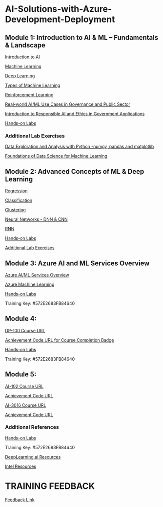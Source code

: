 # AI-Solutions-with-Azure-Development-Deployment

## Module 1: Introduction to AI & ML – Fundamentals & Landscape

[Introduction to AI](https://learn.microsoft.com/en-us/training/modules/get-started-ai-fundamentals/1-introduction)

[Machine Learning](https://learn.microsoft.com/en-us/training/modules/fundamentals-machine-learning/2-what-is-machine-learning)

[Deep Learning](https://learn.microsoft.com/en-us/training/modules/fundamentals-machine-learning/8-deep-learning)

[Types of Machine Learning](https://learn.microsoft.com/en-us/training/modules/fundamentals-machine-learning/3-types-of-machine-learning)

[Reinforcement Learning](https://www.ibm.com/think/topics/reinforcement-learning#:~:text=Reinforcement%20learning%20(RL)%20is%20a,instruction%20by%20a%20human%20user.)

[Real-world AI/ML Use Cases in Governance and Public Sector](https://www.elastic.co/blog/ai-government)

[Introduction to Responsible AI and Ethics in Government Applications](https://www.elastic.co/blog/ai-government)

[Hands-on Labs](https://drive.google.com/drive/folders/1a99kh4J-w4ccle_MfWQu7nQk384L5ttu?usp=sharing)


### Additional Lab Exercises

[Data Exploration and Analysis with Python -numpy, pandas and matplotlib](https://learn.microsoft.com/en-us/training/modules/explore-analyze-data-with-python/)

[Foundations of Data Science for Machine Learning](https://learn.microsoft.com/en-us/training/paths/machine-learning-foundations-using-data-science/)


## Module 2: Advanced Concepts of ML & Deep Learning



[Regression](https://learn.microsoft.com/en-us/training/modules/understand-regression-machine-learning/)

[Classification](https://learn.microsoft.com/en-us/training/modules/understand-classification-machine-learning/)

[Clustering](https://learn.microsoft.com/en-us/training/modules/train-evaluate-cluster-models/)

[Neural Networks - DNN & CNN](https://learn.microsoft.com/en-us/training/modules/train-evaluate-deep-learn-models/)

[RNN](https://www.ibm.com/think/topics/recurrent-neural-networks)

[Hands-on Labs](https://drive.google.com/drive/folders/1uO0JvsaMD0Uu7LUBRfMKEciF5SWouzhN?usp=sharing)


[Additional Lab Exercises](https://github.com/microsoftdocs/ml-basics)

## Module 3: Azure AI and ML Services Overview

[Azure AI/ML Services Overview](https://learn.microsoft.com/en-us/azure/ai-services/what-are-ai-services)

[Azure Machine Learning](https://learn.microsoft.com/en-us/azure/machine-learning/overview-what-is-azure-machine-learning?view=azureml-api-2)


[Hands-on Labs](https://cloudthat.learnondemand.net/)

Training Key: #572E2683FB84640


## Module 4:

[DP-100 Course URL](https://learn.microsoft.com/training/courses/dp-100t01?WT.mc_id=ilt_partner_webpage_wwl&ocid=4428289#study-guide)


[Achievement Code URL for Course Completion Badge](https://learn.microsoft.com/en-in/users/me/achievements?redeem=7VQ7VL&WT.mc_id=ilt_partner_webpage_wwl&ocid=4428289)

[Hands-on Labs](https://cloudthat.learnondemand.net/)

Training Key: #572E2683FB84640

## Module 5:

[AI-102 Course URL](https://learn.microsoft.com/en-us/training/courses/ai-102t00?WT.mc_id=ilt_partner_webpage_wwl&ocid=4428289#study-guide)

[Achievement Code URL](https://learn.microsoft.com/en-us/users/me/achievements?redeem=K23623&WT.mc_id=ilt_partner_webpage_wwl&ocid=4428289)
 
[AI-3016 Course URL](https://learn.microsoft.com/training/paths/create-custom-copilots-ai-studio/?WT.mc_id=ilt_partner_webpage_wwl&ocid=4428289#study-guide)

[Achievement Code URL](https://learn.microsoft.com/en-in/users/me/achievements?redeem=J3273V&WT.mc_id=ilt_partner_webpage_wwl&ocid=4428289)


### Additional References


[Hands-on Labs](https://cloudthat.learnondemand.net/)

Training Key: #572E2683FB84640


[DeepLearning.ai Resources](https://www.deeplearning.ai/resources/)

[Intel Resources](https://www.intel.com/content/www/us/en/developer/topic-technology/artificial-intelligence/training/overview.html)

# TRAINING FEEDBACK

[Feedback Link](https://www.metricsthatmatter.com/url/u.aspx?D98554B80223498596)

